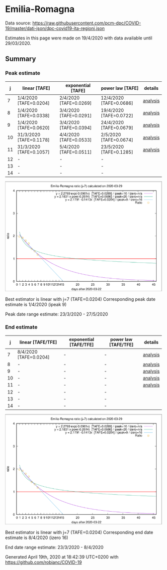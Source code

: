 # Emilia-Romagna


Data source: https://raw.githubusercontent.com/pcm-dpc/COVID-19/master/dati-json/dpc-covid19-ita-regioni.json

Estimates in this page were made on 19/4/2020 with data available until 29/03/2020.


## Summary 

### Peak estimate 
|j|linear [TAFE]|exponential [TAFE]|power law [TAFE]|details|
|---|----|-----------|---------|-------|
|7|1/4/2020 [TAFE=0.0204]|2/4/2020 [TAFE=0.0269]|12/4/2020 [TAFE=0.0686]|[analysis](COVID-19_emilia-romagna_j7_2020-03-29.md)|
|8|1/4/2020 [TAFE=0.0338]|3/4/2020 [TAFE=0.0291]|19/4/2020 [TAFE=0.0722]|[analysis](COVID-19_emilia-romagna_j8_2020-03-29.md)|
|9|1/4/2020 [TAFE=0.0620]|3/4/2020 [TAFE=0.0394]|24/4/2020 [TAFE=0.0679]|[analysis](COVID-19_emilia-romagna_j9_2020-03-29.md)|
|10|31/3/2020 [TAFE=0.1178]|4/4/2020 [TAFE=0.0533]|2/5/2020 [TAFE=0.0674]|[analysis](COVID-19_emilia-romagna_j10_2020-03-29.md)|
|11|31/3/2020 [TAFE=0.1057]|5/4/2020 [TAFE=0.0511]|23/5/2020 [TAFE=0.1285]|[analysis](COVID-19_emilia-romagna_j11_2020-03-29.md)|
|12|-|-|-||
|13|-|-|-||
|14|-|-|-||

![best peak estimate](COVID-19_emilia-romagna_j7_2020-03-29.png)

Best estimator is linear with j=7 (TAFE=0.0204)
Corresponding peak date estimate is 1/4/2020 (ipeak 9)


Peak date range estimate: 23/3/2020 - 27/5/2020

### End estimate 
|j|linear [TAFE/TFE]|exponential [TAFE/TFE]|power law [TAFE/TFE]|details|
|---|----|-----------|---------|-------|
|7|8/4/2020 [TAFE=0.0204]|-|-|[analysis](COVID-19_emilia-romagna_j7_2020-03-29.md)|
|8|-|-|-|[analysis](COVID-19_emilia-romagna_j8_2020-03-29.md)|
|9|-|-|-|[analysis](COVID-19_emilia-romagna_j9_2020-03-29.md)|
|10|-|-|-|[analysis](COVID-19_emilia-romagna_j10_2020-03-29.md)|
|11|-|-|-|[analysis](COVID-19_emilia-romagna_j11_2020-03-29.md)|
|12|-|-|-||
|13|-|-|-||
|14|-|-|-||

![best zero estimate](COVID-19_emilia-romagna_j7_2020-03-29.png)

Best estimator is linear with j=7 (TAFE=0.0204)
Corresponding end date estimate is 8/4/2020 (izero 16)


End date range estimate: 23/3/2020 - 8/4/2020

Generated April 19th, 2020 at 18:42:39 UTC+0200 with https://github.com/robianc/COVID-19
